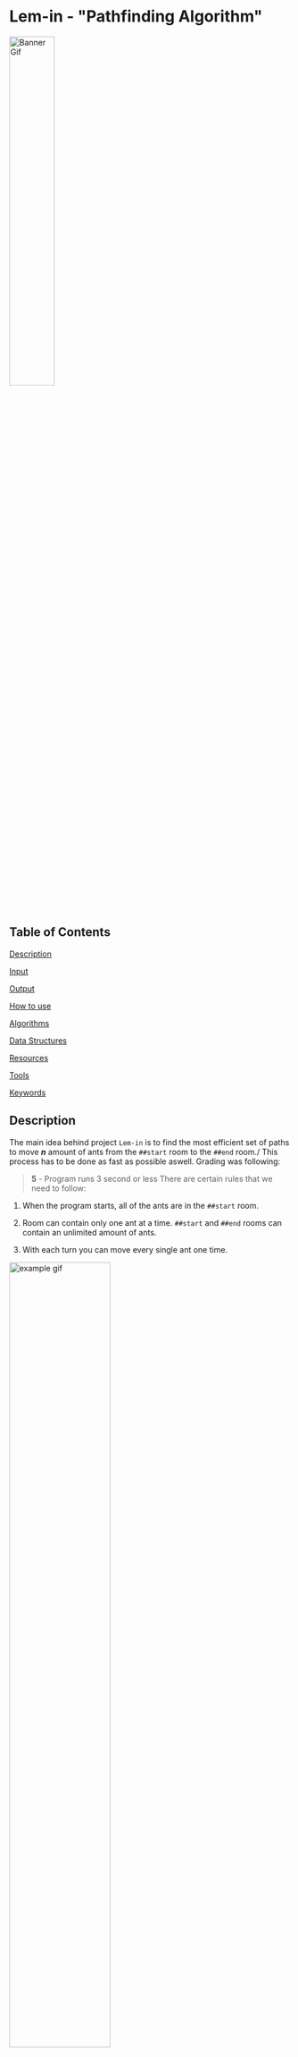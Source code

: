 # Lem-in - "Pathfinding Algorithm"

<img src="./README/pics/banner_gif.gif" alt="Banner Gif" width="40%">

## Table of Contents

[Description](#description)

[Input](#input)

[Output](#output)

[How to use](#how-to-use)

[Algorithms](#algorithms)

[Data Structures](#data-structures)

[Resources](#resources)

[Tools](#tools)

[Keywords](#keywords)

## Description

The main idea behind project `Lem-in` is to find the most efficient set of paths to move **_n_** amount of ants from the `##start` room to the `##end` room./
This process has to be done as fast as possible aswell.
Grading was following:
> **5** - Program runs 3 second or less
There are certain rules that we need to follow:

1. When the program starts, all of the ants are in the `##start` room.

2. Room can contain only one ant at a time. `##start` and `##end` rooms can contain an unlimited amount of ants.

3. With each turn you can move every single ant one time.

<img src="./README/pics/rules_gif.gif" alt="example gif" width="60%" >

### Grading

There was two main things how project was graded:

1. Time complexity

2. Algorithm's accuracy

Time Complexity grades:

This can be easily tested like so:\
`time lem-in < name_of_the_map`

| Grade | Program runtime |
| --- | --- |
| 5 | ≤ 3 seconds |
| 4 | ≤ 6 seconds |
| 3 | ≤ 9 seconds |
| 2 | ≤ 12 seconds |
| 1 | ≤ 15 seconds |


Algorithm's accuracy grades:

Project provided us map `generator` which generates random maps and with that map there is always maximum move count what you cannot exceed if you wanna get best grade.

| Grade | Δ turns made |
| --- | --- |
| 5 | Turn count is identical or less |
| 4 | ≤ 2 |
| 3 | ≤ 3-10 |
| 2 | ≤ Increases dramatically |
| 1 | ≤ Far from the objectives |

Under our testing *Time complexity* of the program never exceeded `0.15 s`. So we think we did pretty good on that part.

Under our testing average of *Algorithm's accuracy* was on 4 grade mark. Sometimes turn count exceeded by 2 moves.

Final grade:

**Time complexity** 5
**Algorithm's accuracy** 4


## Input

Best way to input an ant farm of your choice is to create a file and specify your map there.\
Here is a list of all the specifications that the file can and cannot contain:

| Description                         | Command      | Note                                                                                |
| ----------------------------------- | ------------ | ----------------------------------------------------------------------------------- |
| First line of the file              | `21`         | The first line is always the ant count                                              |
| Specify start room                  | `##start`    | **REQUIRED**                                                                        |
| Specify end room                    | `##end`      | **REQUIRED**                                                                        |
| Comment                             | `#`          | Program will ignore all the commands                                                |
| Specify room                        | `start 0 1`  | Room name cannot start with `L` or `#`. Also, a name cannot contain a `-` character |
| Describe the link between two rooms | `start-end`  |                                                                                     |
| Extra commands                      | `##anything` | Extra commands will be ignored                                                      |

|                  Ant farm                   |               Map visualization               |
| :-----------------------------------------: | :-------------------------------------------: |
| ![File Picture](./README/pics/file_pic.png) | ![Example Map](./README/pics/example_map.png) |

## Output

Output format of the program is the following:\
`Lx-y Lz-w Lr-o`\
x, z, and r represents ant number (going from 1 to number_of_ants).\
y, w, and o represents room names.\
One line == One turn \
When we use the map shoved above, the output is the following:\
`L1-1 L2-3`\
`L1-5 L2-4 L3-1 L4-3`\
`L1-6 L2-2 L3-5 L4-4`\
`L1-end L2-end L3-6 L4-2`\
`L3-end L4-end`

<img src="README/pics/output_gif.gif" width="60%">

**NOTE!**\
If you are wondering what happens between room `1` and room `2`, all of this will be explained in [Algorithms](#algorithms) section.

## How to use

### Compiling

At the root of the repository there is a `Makefile`, simply running `make` will compile the whole program - the name of the program will be `lem-in`.

### Running `lem-in`

`lem-in < name_of_the_map`

### Running with flags

#### `-l` Flag

Running `lem-in` with the flag `-l` will show how many turns it took to move all ants from `##start` to `##end`.

`lem-in -l < name_of_the_map`

```text
./lem-in -l < eval_tests/test_maps/example_3.map
L1-1 L2-3
L1-5 L2-4 L3-1 L4-3
L1-6 L2-2 L3-5 L4-4
L1-end L2-end L3-6 L4-2
L3-end L4-end
Move count:
5
```

#### `-p` Flag

Running `lem-in` with the flag `-p` will show a set of paths used to move ants from `##start` to `##end`.

`lem-in -p < name_of_the_map`

```text
./lem-in -p < eval_tests/test_maps/example_3.map
Our Algo chose paths:
PATH [1] = start -> 1 -> 5 -> 6 -> end length = 3
PATH [2] = start -> 3 -> 4 -> 2 -> end length = 3
```

## Algorithms

Many different Algorithms were used so we can find:

1. Shortest paths
2. Vertex disjoint paths
3. Most efficient set of paths for ***n*** amount of ants

### Breadth-first search

With the help of Breadth-first search algorithm (shortened to bfs), we can find ALWAYS most shortest path from `##start` to `##end`.

Here is an example:

<img src="README/pics/bfs_gif.gif" width="80%">

What we can see from this example is that a Breadth-first search can find the shortest path efficiently.

<details>
<summary>Code snippet from the source code </summary>

```c
static int	bfs(t_data *data, t_queue **head)
{
	t_queue	*que;
	t_queue	*tail;

	que = NULL;
	tail = NULL;
	bfs_init(data, head, &tail, &que);
	while (data->end->parent == NULL && que != NULL)
	{
		iterate_links(&tail, que);
		que = que->next;
	}
	if (!data->end->parent)
		return (0);
	set_flows(data);
	return (1);
}
```
</details>

### Matthew Daws Vertex Disjoint

Finding the [Vertex Disjoint](https://www.youtube.com/watch?v=kwWN4FIEyz8&ab_channel=WrathofMath) paths is key thing in whole project. Thank you [Matthew Daws](https://matthewdaws.github.io/blog/index.html)!\
In this example we can see something interesting happening between room `1` and room `2`.

<img src="README/pics/output_gif.gif" width="60%">

When our second BFS finds a room, what already belongs to a path - rule goes as follow:
> "If we can get to a vertex v which is used by a path, but the predecessor was not in a path, then we must now follow the path backwards."\
> Matthew Daws

After that one step backwards rules goes as:
>"If we are already following a path backwards, then we are allowed to "jump off" to any neighbour."\
> Matthew Daws


When BFS has made its way to the end room, we start to backtrack from the end room to the start room. During our backtrack, if a link between 2 rooms has already flow from our previous BFS, we need to cut that flow.\
You can see this happening in above example.

<details>
<summary>Code snippet from the source code.</summary>

```c
/*
	We have four different cases when we check that can we step to link.
		1. From current room to link, there is positive flow.
		2. Room where we are at the moment, it was first step to old path.
		3. Room where wea re at the moment, it is second step to old path.
		4. From current room to link, there is not any flow.
*/
void	iterate_links(t_queue **tail, t_queue *que)
{
	size_t	i;
	t_room	**link_array;

	link_array = (t_room **)que->room->links_vec->array;
	i = 0;
	while (i < que->room->links_vec->space_taken)
	{
		if (positive_flow(que->room->flow, link_array[i]))
		{
			i++;
			continue ;
		}
		else if (que->room->flow_from && !que->room->flow_parent)
		{
			found_old_path(tail, que);
			return ;
		}
		else if (que->room->flow_from && que->room->flow_parent)
			can_go_everywhere(que->room, link_array[i], tail);
		else if (link_array[i]->parent == NULL
			&& link_array[i]->parent != que->room)
			visit_using_unused_edge(tail, que, link_array[i]);
		i++;
	}
}
```
</details>

## Data Structures

To make program as fast as possbile our data structure were following:

- Every single room was structure called `t_room`

<details>
<summary>Code snippet from the source code.</summary>

```c
typedef struct s_room
{
	char			*room_name;
	struct s_coords	*coords;
	struct s_vec	*links_vec;
	struct s_room	*parent;
	struct s_room	*flow_parent;
	struct s_room	*next;
	struct s_room	**flow;
	struct s_room	*flow_from;
	bool			occupied;
}	t_room;
```
</details>
## Resources

### Vertex disjoint paths

[Disjoint Paths](https://matthewdaws.github.io/blog/2015-06-08-Paths.html)

[Disjoint Paths; Implementation Issues](https://matthewdaws.github.io/blog/2015-06-15-Paths-Implementation.html)

### Maximum flow problem

[Maximum flow problem - Wikipedia](https://en.wikipedia.org/wiki/Maximum_flow_problem)

## Tools

### Drawings

[Excalidraw](https://excalidraw.com/)

[Graph Editor](https://csacademy.com/app/graph_editor/)

### Keywords

- Algorithms
- Pathfinding
- Breadth-first search
- Vertex Disjoint
- Max-flow min-cut theorem
